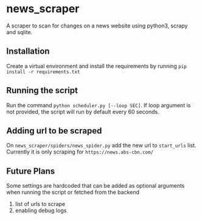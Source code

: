 # news_scraper
A scraper to scan for changes on a news website using python3, scrapy and sqlite.

## Installation
Create a virtual environment and install the requirements by running `pip install -r requirements.txt`

## Running the script
Run the command `python scheduler.py [--loop SEC]`. 
If loop argument is not provided, the script will run by default every 60 seconds.

## Adding url to be scraped
On `news_scraper/spiders/news_spider.py` add the new url to `start_urls` list. 
Currently it is only scraping for `https://news.abs-cbn.com/`

## Future Plans
Some settings are hardcoded that can be added as optional arguments when running the script or fetched from the backend
1. list of urls to scrape
2. enabling debug logs
